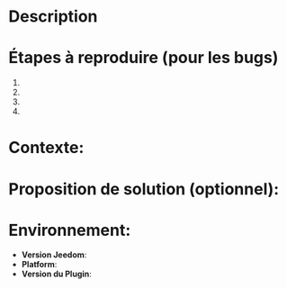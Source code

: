 # Description

# Étapes à reproduire (pour les bugs)
1.
2.
3.
4.

# Contexte:

# Proposition de solution (optionnel):

# Environnement:
* **Version Jeedom**:
* **Platform**:
* **Version du Plugin**:
